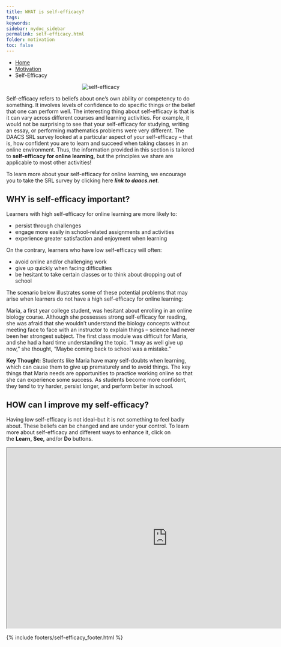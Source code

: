 ```yaml
---
title: WHAT is self-efficacy?
tags: 
keywords: 
sidebar: mydoc_sidebar
permalink: self-efficacy.html
folder: motivation
toc: false
---
```


<ul class="breadcrumb">
    <li><a href="index.html">Home</a></li>
    <li><a href="motivation.html">Motivation</a></li>
    <li class="active">Self-Efficacy</li>
</ul>

<center><img src='images/selfefficacyoverview.png' alt='self-efficacy' /></center>

Self-efficacy refers to beliefs about one’s own ability or competency to do something. It involves levels of confidence to do specific things or the belief that one can perform well. The interesting thing about self-efficacy is that is it can vary across different courses and learning activities. For example, it would not be surprising to see that your self-efficacy for studying, writing an essay, or performing mathematics problems were very different. The DAACS SRL survey looked at a particular aspect of your self-efficacy – that is, how confident you are to learn and succeed when taking classes in an online environment. Thus, the information provided in this section is tailored to **self-efficacy for online learning,** but the principles we share are applicable to most other activities! 

To learn more about your self-efficacy for online learning, we encourage you to take the SRL survey by clicking here ***link to daacs.net***.

## WHY is self-efficacy important?

Learners with high self-efficacy for online learning are more likely to:
- persist through challenges
- engage more easily in school-related assignments and activities
- experience greater satisfaction and enjoyment when learning

On the contrary, learners who have low self-efficacy will often:
- avoid online and/or challenging work
- give up quickly when facing difficulties
- be hesitant to take certain classes or to think about dropping out of school 

The scenario below illustrates some of these potential problems that may arise when learners do not have a high self-efficacy for online learning: 

<div markdown="span" class="alert alert-danger" role="alert"><i class="fa fa-exclamation-circle"></i>
Maria, a first year college student, was hesitant about enrolling in an online biology course. Although she possesses strong self-efficacy for reading, she was afraid that she wouldn’t understand the biology concepts without meeting face to face with an instructor to explain things – science had never been her strongest subject. The first class module was difficult for Maria, and she had a hard time understanding the topic. “I may as well give up now,” she thought, “Maybe coming back to school was a mistake.”
</div>

**Key Thought:** Students like Maria have many self-doubts when learning, which can cause them to give up prematurely and to avoid things. The key things that Maria needs are opportunities to practice working online so that she can experience some success. As students become more confident, they tend to try harder, persist longer, and perform better in school.

## HOW can I improve my self-efficacy?

Having low self-efficacy is not ideal–but it is not something to feel badly about. These beliefs can be changed and are under your control. To learn more about self-efficacy and different ways to enhance it, click on the **Learn, See,** and/or **Do** buttons. 

<div class="embed-responsive embed-responsive-16by9"><iframe width="853" height="480" src="https://player.vimeo.com/video/207329812"></iframe></div>



{% include footers/self-efficacy_footer.html %}

